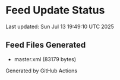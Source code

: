 # Feed Update Status
Last updated: Sun Jul 13 19:49:10 UTC 2025

## Feed Files Generated
- master.xml (83179 bytes)

Generated by GitHub Actions
